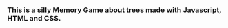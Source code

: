 <h3 align="left">
This is a silly Memory Game about trees made with Javascript, HTML and CSS.
</h3>
